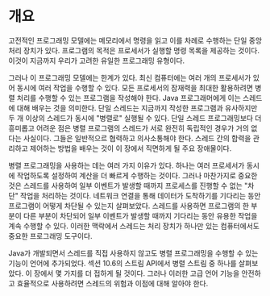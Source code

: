# 개요

고전적인 프로그래밍 모델에는 메모리에서 명령을 읽고 이를 차례로 수행하는 단일 중앙 처리 장치가 있다. 프로그램의 목적은 프로세서가 실행할 명령 목록을 제공하는 것이다. 이것이 지금까지 우리가 고려한 유일한 프로그래밍 유형이다.

그러나 이 프로그래밍 모델에는 한계가 있다. 최신 컴퓨터에는 여러 개의 프로세서가 있어 동시에 여러 작업을 수행할 수 있다. 모든 프로세서의 잠재력을 최대한 활용하려면 병렬 처리를 수행할 수 있는 프로그램을 작성해야 한다. Java 프로그래머에게 이는 스레드에 대해 배우는 것을 의미한다. 단일 스레드는 지금까지 작성한 프로그램과 유사하지만 두 개 이상의 스레드가 동시에 "병렬로" 실행될 수 있다. 단일 스레드 프로그래밍보다 더 흥미롭고 어려운 점은 병렬 프로그램의 스레드가 서로 완전히 독립적인 경우가 거의 없다는 사실이다. 그들은 일반적으르 협력하고 의사소통해야 한다. 스레드 간의 합력을 관리하고 제어하는 방법을 배우는 것이 이 장에서 직면하게 될 주요 장애물이다.

병렬 프로그래밍을 사용하는 데는 여러 가지 이유가 있다. 하나는 여러 프로세서가 동시에 작업하도록 설정하여 계산을 더 빠르게 수행하는 것이다. 그러나 마찬가지로 중요한 것은 스레드를 사용하여 일부 이벤트가 발생할 때까지 프로세스를 진행할 수 없는 "차단" 작업을 처리하는 것이다. 네트워크 연결을 통해 데이터가 도착하기를 기다리는 동안 프로그램이 어떻게 차단될 수 있는지 살펴보았다. 스레드를 사용하면 프로그램의 한 부분이 다른 부분이 차단되어 일부 이벤트가 발생할 때까지 기다리는 동안 유용한 작업을 계속 수행할 수 있다. 이러한 맥락에서 스레드는 처리 장치가 하나만 있는 컴퓨터에서도 중요한 프로그래밍 도구이다.

Java가 개발되면서 스레드를 직접 사용하지 않고도 병렬 프로그래밍을 수행할 수 있는 기능이 언어에 추가되었다. 섹션 10.6의 스트림 API에서 병렬 스트림 중 하나를 살펴보았다. 이 장에서 몇 가지를 더 접하게 될 것이다. 그러나 이러한 고급 언어 기능을 안전하고 효율적으로 사용하려면 스레드의 위험과 이점에 대해 알아야 한다.

